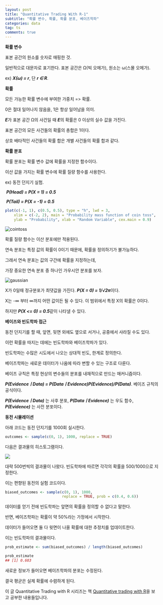 ```yaml
---
layout: post
title: "Quantitative Trading With R-1"
subtitle: "확률 변수, 확률, 확률 분포, 베이즈학파"
categories: data
tag: ts
comments: true
---
```




**확률 변수**

표본 공간의 원소를 숫자로 매핑한 것.

일반적으로 대문자로 표기한다. 표본 공간은 Ω(빅 오메가), 원소는  ω(스몰 오메가).

ex) ***X(ω) = r***, 단 ***r ∈ R***.



**확률**

모든 가능한 확률 변수에 부여한 가중치 => 확률.

0은 절대 일어나지 않음을, 1은 항상 일어남을 의미.

***E***가 표본 공간 Ω의 사건일 때 ***E***의 확률은 0 이상의 실수 값을 가진다.

표본 공간의 모든 사건들의 확률의 총합은 1이다.

상호 배타적인 사건들의 확률 합은 개별 사건들의 확률 합과 같다.



**확률 분포**

확률 분포는 확률 변수 값에 확률을 지정한 함수이다.

이산 값을 가지는 확률 변수에 확률 질량 함수를 사용한다.

ex) 동전 던지기 실험.

​       ***P(Head) = P(X = 1) = 0.5***

​       ***P(Tail) = P(X = -1) = 0.5***

```R
plot(c(-1, 1), c(0.5, 0.5), type = "h", lwd = 3,
    xlim = c(-2, 2), main = "Probability mass function of coin toss",
    ylab = "Probability", xlab = "Random Variable", cex.main = 0.9)
```

 ![cointoss](https://imgur.com/7r8FGrM.png)

확률 질량 함수는 이산 분포에만 적용된다. 

연속 분포는 특정 값의 확률이 0이기 때문에, 확률을 정의하기가 불가능하다.

그래서 연속 분포는 값의 구간에 확률을 지정하는데, 

가장 중요한 연속 분포 중 하나인 가우시안 분포를 보자.

 ![gaussian](https://imgur.com/McMfBiq.png)

X가 0일때 정규분포가 최댓값을 가진다. ***P(X = 0) = 1/√2π***이다.

X는 -∞ 부터 ∞까지 어떤 값이든 될 수 있다. 이 범위에서 특정 X의 확률은 0이다.

하지만 ***P(X <= 0) = 0.5***같이 나타낼 수 있다.



**베이즈와 빈도학파 접근**

동전 던지기를 할 때, 앞면, 뒷면 외에도 옆으로 서거나, 공중에서 사라질 수도 있다.

이런 확률을 따지는 데에는 빈도학파와 베이즈학파가 있다.

빈도학파는 수많은 시도에서 나오는 상대적 빈도, 한계로 정의한다.

베이즈학파는 새로운 데이터가 나옴에 따라 변할 수 있는 구조로 다룬다.

베이즈 규칙은 특정 현상의 변수들의 분포를 내재적으로 만드는 매커니즘이다.

***P(EvidenceㅣData) = P(DataㅣEvidence)P(Evidence)/P(Data)***. 베이즈 규칙의 공식이다.

***P(EvidenceㅣData)*** 는 사후 분포, ***P(DataㅣEvidence)*** 는 우도 함수, ***P(Evidence)*** 는 사전 분포이다.



**동전 시뮬레이션**

아래 코드는 동전 던지기를 1000회 실시한다. 

```R
outcomes <- sample(c(0, 1), 1000, replace = TRUE)
```

다음은 결과물의 히스토그램이다.

  ![](https://imgur.com/IJejYlE.png)

대략 500번씩의 결과물이 나왔다. 빈도학파에 따르면 각각의 확률을 500/1000으로 지정한다.

이는 편향된 동전의 실험 코드이다.

```R
biased_outcomes <- sample(c(0, 1), 1000,
                          replace = TRUE, prob = c(0.4, 0.6))
```

데이터를 얻기 전에 빈도학파는 앞면의 확률을 정의할 수 없다고 말한다.

반면, 베이즈학파는 확률이 약 50%라는 가정에서 시작한다.

데이터가 들어오면 둘 다 윗면이 나올 확률에 대한 추정치를 업데이트한다.

이는 빈도학파의 결과물이다.

```R
prob_estimate <- sum(biased_outcomes) / length(biased_outcomes)

prob_estimate
## [1] 0.603
```

새로운 정보가 들어오면 베이즈학파의 분포는 수정된다. 

결국 평균은 실제 확률에 수렴하게 된다.



이 글 Quantitative Trading with R 시리즈는 책 [Quantitative trading with R](https://www.amazon.com/Quantitative-Trading-Understanding-Mathematical-Computational/dp/1137354070)을 보고 공부한 내용들입니다.

